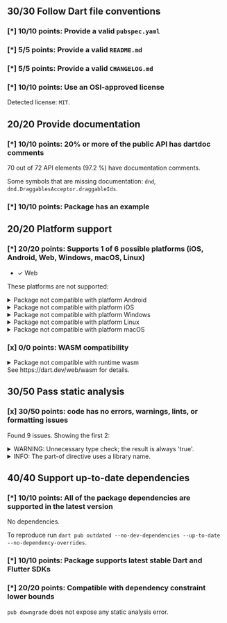 ## 30/30 Follow Dart file conventions

### [*] 10/10 points: Provide a valid `pubspec.yaml`


### [*] 5/5 points: Provide a valid `README.md`


### [*] 5/5 points: Provide a valid `CHANGELOG.md`


### [*] 10/10 points: Use an OSI-approved license

Detected license: `MIT`.

## 20/20 Provide documentation

### [*] 10/10 points: 20% or more of the public API has dartdoc comments

70 out of 72 API elements (97.2 %) have documentation comments.

Some symbols that are missing documentation: `dnd`, `dnd.DraggablesAcceptor.draggableIds`.

### [*] 10/10 points: Package has an example


## 20/20 Platform support

### [*] 20/20 points: Supports 1 of 6 possible platforms (iOS, Android, **Web**, Windows, macOS, Linux)

* ✓ Web

These platforms are not supported:

<details>
<summary>
Package not compatible with platform Android
</summary>

Because:
* `package:dnd/dnd.dart` that imports:
* `dart:js`
</details>
<details>
<summary>
Package not compatible with platform iOS
</summary>

Because:
* `package:dnd/dnd.dart` that imports:
* `dart:js`
</details>
<details>
<summary>
Package not compatible with platform Windows
</summary>

Because:
* `package:dnd/dnd.dart` that imports:
* `dart:js`
</details>
<details>
<summary>
Package not compatible with platform Linux
</summary>

Because:
* `package:dnd/dnd.dart` that imports:
* `dart:js`
</details>
<details>
<summary>
Package not compatible with platform macOS
</summary>

Because:
* `package:dnd/dnd.dart` that imports:
* `dart:js`
</details>

### [x] 0/0 points: WASM compatibility

<details>
<summary>
Package not compatible with runtime wasm
</summary>

Because:
* `package:dnd/dnd.dart` that imports:
* `dart:js`
</details>
See https://dart.dev/web/wasm for details.

## 30/50 Pass static analysis

### [x] 30/50 points: code has no errors, warnings, lints, or formatting issues

Found 9 issues. Showing the first 2:

<details>
<summary>
WARNING: Unnecessary type check; the result is always 'true'.
</summary>

`lib/src/draggable_manager.dart:183:9`

```
    ╷
183 │     if (target is Element &&
    │         ^^^^^^^^^^^^^^^^^
    ╵
```

To reproduce make sure you are using the [lints_core](https://pub.dev/packages/lints) and run `dart analyze lib/src/draggable_manager.dart`
</details>
<details>
<summary>
INFO: The part-of directive uses a library name.
</summary>

`lib/src/draggable.dart:1:1`

```
  ╷
1 │ part of dnd;
  │ ^^^^^^^^^^^^
  ╵
```

To reproduce make sure you are using the [lints_core](https://pub.dev/packages/lints) and run `dart analyze lib/src/draggable.dart`
</details>

## 40/40 Support up-to-date dependencies

### [*] 10/10 points: All of the package dependencies are supported in the latest version

No dependencies.

To reproduce run `dart pub outdated --no-dev-dependencies --up-to-date --no-dependency-overrides`.


### [*] 10/10 points: Package supports latest stable Dart and Flutter SDKs


### [*] 20/20 points: Compatible with dependency constraint lower bounds

`pub downgrade` does not expose any static analysis error.